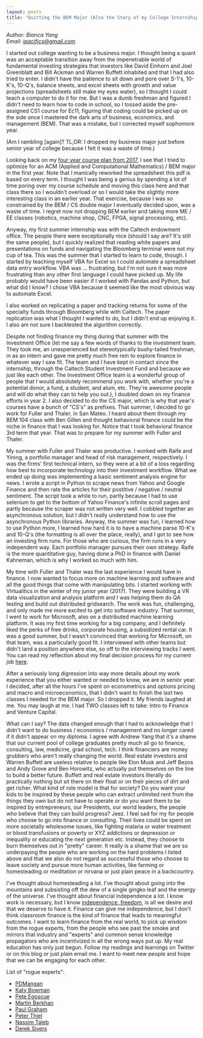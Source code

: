 ```yaml
---
layout: posts
title: "Quitting the BEM Major (Also the Story of my College Internships)"
---
```

*Author: Bianca Yang*<br>
*Email: <a href="mailto:ipacifics@gmail.com?subject=Hello from the XDRT Blog">ipacifics@gmail.com</a>*<br>

I started out college wanting to be a business major. I thought being a
quant was an acceptable transition away from the impenetrable world of
fundamental investing strategies that investors like David Einhorn
and Joel Greenblatt and Bill Ackman and Warren Buffett inhabited and that I
had also tried to enter. I didn't
have the patience to sit down and pore over S-1's, 10-K's, 10-Q's, balance
sheets, and excel sheets with growth and value projections (spreadsheets still
make my eyes water), so I thought I could teach a computer to do it for me.
But I was a dumb freshman and figured I didn't need to learn how to code in
school,
so I tossed aside the pre-assigned CS1 course for Ec11, figuring that coding
could be picked up on the side once I mastered the dark arts of business,
economics, and management (BEM). That was a mistake, but I corrected myself
sophomore year.

(Am I rambling [again]? TL;DR: I dropped my business major just before senior
year of college because I felt it was a waste of time.)

Looking back on my
[four year course plan from 2017](../../../old_course_schedule.pdf),
I see that I tried to optimize for an ACM (Applied and Computational
Mathematics) / BEM major in the first year. Note that I manically reworked
the spreadsheet this pdf is based on every term. I thought I was being a
genius by spending a lot of time poring over my course schedule and moving
this class here and that class there so I wouldn't overload or so I would
take the slightly more interesting class in an earlier year. That exercise,
because I was so constrained by the BEM / CS double major I eventually decided
upon, was a waste of time. I regret now not dropping
BEM earlier and taking more ME / EE classes (robotics, machine shop, CNC, FPGA,
signal processing, etc).

Anyway, my first summer internship was with the
Caltech endowment office. The people there were exceptionally nice (should
I say are? It's still the same people), but I quickly realized that reading
white papers and presentations on funds and navigating the
Bloomberg terminal were not my cup of tea. This was the
summer that I started to learn to code, though. I started by teaching myself
VBA for Excel so I could automate a spreadsheet data entry workflow. VBA
was ... frustrating, but I'm not sure it was more frustrating than any other
first language I could have picked up. My life probably would have been
easier if I worked with Pandas and Python, but what did I know? I chose VBA
because it seemed like the most obvious way to automate Excel.

I also worked on replicating a paper and tracking returns for some of the
specialty funds through Bloomberg while with Caltech. The paper replication
was what I thought I wanted to do, but I didn't end up enjoying it. I also
am not sure I backtested the algorithm correctly.

Despite not finding finance my thing during that summer with the
Investment Office (let me say a few words of thanks to the investment team.
They took me, an unexperienced but stereotypically bushy-tailed freshman, in
as an intern and gave me pretty much free rein to explore finance in whatever
way I saw fit. The team and I have kept in contact since the internship,
through the Caltech Student Investment Fund and because we just like each
other. The Investment Office team is a wonderful group of people
that I would absolutely recommend you work with, whether you're a potential
donor, a fund, a student, and alum, etc. They're awesome people and will
do what they can to help you out.), I doubled down on my finance efforts in
year 2. I also decided to do the CS major, which is why that year's courses
have a bunch of "CS's" as prefixes. That summer, I decided to
go work for Fuller and Thaler, in San Mateo. I heard about them through my
BEM 104 class with Ben Gillen and thought behavioral finance could be the
niche in finance that I was looking for. Notice that I took behavioral
finance 3rd term that year. That was to prepare for my summer with Fuller and
Thaler.

My summer with Fuller and Thaler was productive. I worked with Raife and
Yining, a portfolio manager and head of risk management, respectively. I was
the firms' first technical intern, so they were at a bit of
a loss regarding how best to incorporate technology into their investment
workflow. What we ended up doing was implementing a basic sentiment analysis
engine for news. I wrote a script in Python to scrape news from Yahoo and
Google Finance and then rate the articles for their postitive / negative /
neutral sentiment. The script took a while to run, partly because I had to
use selenium to get to the bottom of Yahoo Finance's infinite scroll pages
and partly because the scraper was not written very well. I cobbled
together an asynchronous solution, but I didn't really understand
how to use the asynchronous Python libraries. Anyway, the summer was fun,
I learned how to use Python more, I learned how hard it is to have a machine
parse 10-K's and 10-Q's (the formatting is all over the place, really), and
I got to see how an investing firm runs. For those who are
curious, the firm runs in a very independent way. Each portfolio manager
pursues their own strategy. Raife is the more quantitative guy, having done a
PhD in finance with Daniel Kahneman, which is why I worked so much with him.

My time with Fuller and Thaler was the last experience I would have in
finance. I now wanted to focus more on machine learning and software and all
the good things that come with manipulating bits. I started working with
Virtualitics in the winter of my junior year (2017). They were building a
VR data visualization and analysis platform and I was helping them do QA
testing and build out distributed gridsearch. The work was fun, challenging,
and only made me more excited to get into software industry. That summer,
I went to work for Microsoft, also on a distributed machine learning platform.
It was my first time working for a big company, and I definitely liked the
perks of free drinks, corporate housing, a subsidized rental car. It was a
good summer, but I wasn't convinced that working for Microsoft, on that team,
was a particularly good fit. I interviewed with other teams but didn't land a
position anywhere else, so off to the interviewing tracks I went. You can
read my reflection about my final decision process for my current job
[here](../../04/27/how-i-chose-among-job-offers-fall-2018.html).

After a seriously long digression into way more details about my work
experience that you either wanted or needed to know, we are in senior year.
I decided, after all the hours I've spent on econometrics and options pricing
and macro and microeconomics, that I didn't
want to finish the last two classes I needed for the BEM major. So I dropped
it. My friends laughed at me. You may laugh at me. I had TWO classes left to
take: Intro to Finance and Venture Capital.

What can I say? The data changed enough that I had to acknowledge that I
didn't want to do
business / economics / management and no longer cared if it didn't appear on
my diploma. I agree with Andrew Yang that it's a shame that our current pool
of college graduates pretty much all go to finance, consulting, law, medicine,
grad school, tech. I think financiers are money grubbers who aren't really
changing the world. Real estate investors and Warren Buffett are useless
relative to people like Elon Musk and Jeff Bezos and Andy Grove and Ben
Horowitz, who actually put themselves on the line to build a better future.
Buffett and real estate investors literally do practically nothing but
sit there on their float or on their pieces of dirt and get richer. What
kind of role model is that for society? Do you want your kids to be inspired
by these people who can extract unlimited rent from the things they own but
do not have to operate or do you want them to be inspired by entrepreneurs,
our Presidents, our world leaders, the people who believe that they can build
progress? Jeez. I feel sad for my for people who choose to go into
finance or consulting. Their lives could be spent on more societally wholesome
issues, like fighting malaria or water treatment or blood transfusions or
poverty or XYZ addictions or depression or inequality or educating the next
generation etc. Instead, they
choose to burn themselves out in "pretty" career. It really is a
shame that we are so underpaying the people who are working on the hard
problems I listed above and that we also do not regard as successful those who
choose to leave society and pursue more human activities, like farming or
homesteading or
meditation or nirvana or just plain peace in a backcountry.

I've thought
about homesteading a lot. I've thought about going into the mountains and
subsisting off the dew of a single gingko leaf and the energy of the universe.
I've thought about financial independence a lot.
I know work is necessary, but I know
[independence, freedom](http://www.paulgraham.com/boss.html), is all we desire
and that we deserve to have it. Finance can give me independence, but I
don't think classroom finance is the kind of finance that leads to meaningful
outcomes. I want to learn finance from the real world, to pick up wisdom
from the rogue experts, from the people who see past the smoke
and mirrors that industry and "experts" and common sense knowledge
propagators who are incentivized in all the wrong ways put up. My real
education has only just begun. Follow my readings and learnings on Twitter
or on this blog or just plain email me. I want to meet new people and hope
that we can be engaging for each other.

List of "rogue experts":
* [PDMangan](https://roguehealthandfitness.com)
* [Katy Bowman](https://www.nutritiousmovement.com/blog/)
* [Pete Egoscue](https://www.egoscue.com)
* [Martin Berkhan](https://leangains.com)
* [Paul Graham](http://www.paulgraham.com)
* [Peter Thiel](https://foundersfund.com/team/peter-thiel/)
* [Nassim Taleb](https://twitter.com/nntaleb)
* [Derek Sivers](https://sivers.org)
